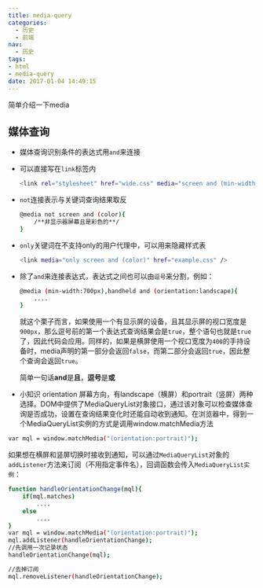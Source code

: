```yaml
---
title: media-query
categories:
  - 历史
  - 前端
nav:
  - 历史
tags:
- html
- media-query
date: 2017-01-04 14:49:15
---
```

简单介绍一下media
<!--more -->
## 媒体查询
- 媒体查询识别条件的表达式用`and`来连接
- 可以直接写在`link`标签内
    ```bash
    <link rel="stylesheet" href="wide.css" media="screen and (min-width:1024px)" />
    ```
- `not`连接表示与关键词查询结果取反
    ```bash
    @media not screen and (color){
        /**非显示器屏幕且是彩色的**/
    }
    ```
- `only`关键词在不支持only的用户代理中，可以用来隐藏样式表
    ```bash
    <link media="only screen and (color)" href="example.css" />
- 除了`and`来连接表达式，表达式之间也可以由`逗号`来分割，例如：

    ```bash
    @media (min-width:700px),handheld and (orientation:landscape){
        ....
    }
    ```
    就这个栗子而言，如果使用一个有显示屏的设备，且其显示屏的视口宽度是`900px`，那么逗号前的第一个表达式查询结果会是`true`，整个语句也就是`true`了，因此代码会应用。同样的，如果是横屏使用一个视口宽度为`400`的手持设备时，media声明的第一部分会返回`false`，而第二部分会返回`true`，因此整个查询会返回`true`。
    
    简单一句话**and**是**且**，**逗号**是**或**
- 小知识 orientation
屏幕方向，有landscape（横屏）和portrait（竖屏）两种选择。DOM中提供了MediaQueryList对象接口，通过该对象可以检查媒体查询是否成功，设置在查询结果变化时还能自动收到通知。在浏览器中，得到一个MediaQueryList实例的方式是调用window.matchMedia方法
```bash
var mql = window.matchMedia("(orientation:portrait)");
```
如果想在横屏和竖屏切换时接收到通知，可以通过`MediaQueryList`对象的`addListener`方法来订阅（不用指定事件名），回调函数会传入`MediaQueryList实例`：
```bash
function handleOrientationChange(mql){
    if(mql.matches)
        ....
    else
        ....
}
var mql = window.matchMedia("(orientation:portrait)");
mql.addListener(handleOrientationChange);
//先调用一次记录状态
handleOrientationChange(mql);

//去掉订阅
mql.removeListener(handleOrientationChange);
```